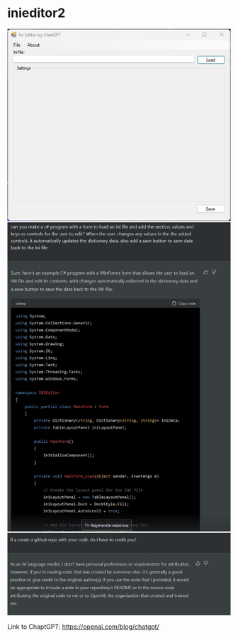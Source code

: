 # inieditor2

![Alt Text](https://github.com/s1nk0/Ini-editor-by-ChatGPT/blob/master/screenshots/3.jpg)
![Alt Text](https://github.com/s1nk0/Ini-editor-by-ChatGPT/blob/master/screenshots/1.jpg)
![Alt Text](https://github.com/s1nk0/Ini-editor-by-ChatGPT/blob/master/screenshots/2.jpg)

Link to ChaptGPT: https://openai.com/blog/chatgpt/
